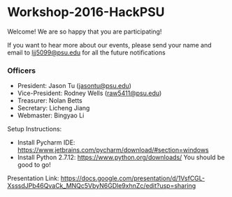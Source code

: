 # Workshop-2016-HackPSU
Welcome! We are so happy that you are participating!

If you want to hear more about our events,
please send your name and email to ljj5099@psu.edu for all the future notifications 

### Officers
* President: Jason Tu (jasontu@psu.edu)
* Vice-President: Rodney Wells (raw5411@psu.edu) 
* Treasurer: Nolan Betts
* Secretary: Licheng Jiang
* Webmaster: Bingyao Li

Setup Instructions: 
* Install Pycharm IDE: https://www.jetbrains.com/pycharm/download/#section=windows
* Install Python 2.7.12: https://www.python.org/downloads/
You should be good to go! 


Presentation Link:
https://docs.google.com/presentation/d/1VsfCGL-XsssdJPb46QvaCk_MNQc5VbyN6GDle9xhnZc/edit?usp=sharing
